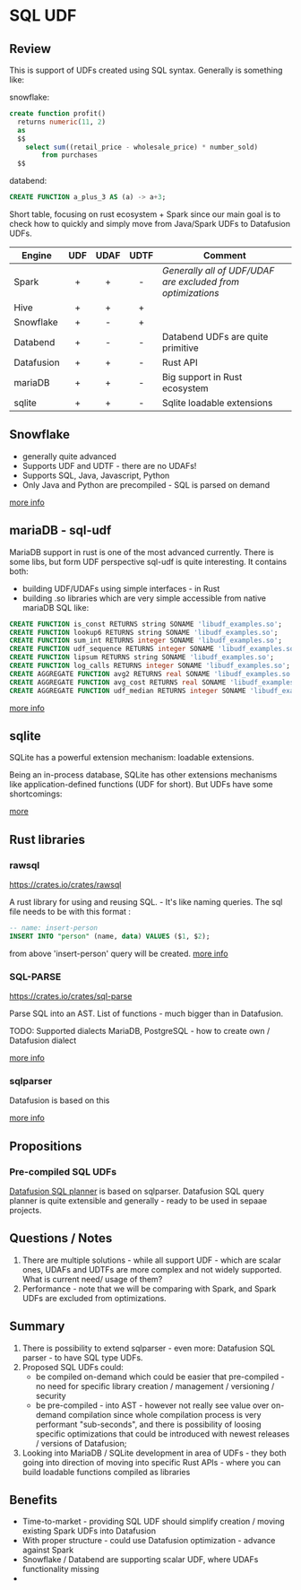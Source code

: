 # SQL UDF 



## Review


This is support of UDFs created using SQL syntax. Generally is something like:

snowflake:
```sql
create function profit()
  returns numeric(11, 2)
  as
  $$
    select sum((retail_price - wholesale_price) * number_sold)
        from purchases
  $$
```

databend:
```sql
CREATE FUNCTION a_plus_3 AS (a) -> a+3;

```
Short table, focusing on rust ecosystem + Spark since our main goal is to check how to quickly and simply move from Java/Spark UDFs to Datafusion UDFs.


| Engine | UDF | UDAF | UDTF | Comment                                                     |  
|----|:---:|:----:|:----:|-------------------------------------------------------------|   
| Spark|  +  |  +   |  -   | _Generally all of UDF/UDAF are excluded from optimizations_ |  
| Hive |  +  |  +   |  +   |                                                             |  
| Snowflake |  +  |  -   |  +   |                                                             |  
| Databend |  +  |  -   |  -   | Databend UDFs are quite primitive                           | 
| Datafusion | + | + | - | Rust API                                                    |
| mariaDB |  +  |  +   |  -   | Big support in Rust ecosystem                               |  
| sqlite |  +  |  +   | -   | Sqlite loadable extensions                                  |  



## Snowflake
- generally quite advanced 
- Supports UDF and UDTF - there are no UDAFs!
- Supports SQL, Java, Javascript, Python
- Only Java and Python are precompiled - SQL is parsed on demand

[more info](snowflake.md)


## mariaDB - sql-udf

MariaDB support in rust is one of the most advanced currently.
There is some libs, but form UDF perspective sql-udf is quite interesting.
It contains both: 
- building UDF/UDAFs using simple interfaces - in Rust
- building .so libraries which are very simple accessible from native mariaDB SQL like:
```sql
CREATE FUNCTION is_const RETURNS string SONAME 'libudf_examples.so';
CREATE FUNCTION lookup6 RETURNS string SONAME 'libudf_examples.so';
CREATE FUNCTION sum_int RETURNS integer SONAME 'libudf_examples.so';
CREATE FUNCTION udf_sequence RETURNS integer SONAME 'libudf_examples.so';
CREATE FUNCTION lipsum RETURNS string SONAME 'libudf_examples.so';
CREATE FUNCTION log_calls RETURNS integer SONAME 'libudf_examples.so';
CREATE AGGREGATE FUNCTION avg2 RETURNS real SONAME 'libudf_examples.so';
CREATE AGGREGATE FUNCTION avg_cost RETURNS real SONAME 'libudf_examples.so';
CREATE AGGREGATE FUNCTION udf_median RETURNS integer SONAME 'libudf_examples.so';
```

[more info](udf_lib.md)


## sqlite

SQLite has a powerful extension mechanism: loadable extensions.

Being an in-process database, SQLite has other extensions mechanisms like application-defined functions (UDF for short). But UDFs have some shortcomings:

[more ](sqlite_loadable.md)


## Rust libraries

### rawsql

https://crates.io/crates/rawsql

A rust library for using and reusing SQL.  - It's like naming queries.
The sql file needs to be with this format :
```sql
-- name: insert-person
INSERT INTO "person" (name, data) VALUES ($1, $2);
```
 from above 'insert-person' query will be created.
[more info](rawsql.md)


### SQL-PARSE

https://crates.io/crates/sql-parse

Parse SQL into an AST.
List of functions - much bigger than in Datafusion.

TODO: Supported dialects  MariaDB, PostgreSQL - how to create own / Datafusion dialect

[more info](sql_parse.md)


### sqlparser

Datafusion is based on this

[more info](sqlparser.md)



## Propositions


### Pre-compiled SQL UDFs

[Datafusion SQL planner](datafusion.md) is based on sqlparser. Datafusion SQL query planner is quite extensible and generally -  ready to be used in sepaae projects.
 



## Questions / Notes

1. There are multiple solutions - while all support UDF - which are scalar ones, UDAFs and UDTFs are more complex and not widely supported. What is current need/ usage of them?
2. Performance - note that we will be comparing with Spark, and Spark UDFs are excluded from optimizations.


## Summary

1. There is possibility to extend sqlparser - even more: Datafusion SQL parser - to have SQL type UDFs.
2. Proposed SQL UDFs could:
    - be compiled on-demand which could be easier that pre-compiled - no need for specific library creation / management / versioning / security 
    - be pre-compiled - into AST - however not really see value over on-demand compilation since whole compilation process is very performant "sub-seconds", and there is possibility of loosing specific optimizations that could be introduced with newest releases / versions of Datafusion;
3. Looking into MariaDB / SQLite development in area of UDFs - they both going into direction of moving into specific Rust APIs - where you can build loadable functions compiled as libraries


## Benefits

- Time-to-market - providing SQL UDF should simplify creation / moving existing Spark UDFs into Datafusion
- With proper structure - could use Datafusion optimization - advance against Spark
- Snowflake / Databend  are supporting scalar UDF, where UDAFs functionality missing
- 

